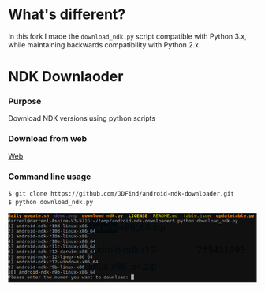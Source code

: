 # What's different?
In this fork I made the `download_ndk.py` script compatible with Python 3.x, while maintaining backwards compatibility with Python 2.x.

# NDK Downlaoder

### Purpose
Download NDK versions using python scripts

### Download from web
[Web](http://tzutalin.github.io/android-ndk-downloader/)

### Command line usage
```sh
$ git clone https://github.com/JDFind/android-ndk-downloader.git
$ python download_ndk.py
```

![Screenshot](./demo.png)
